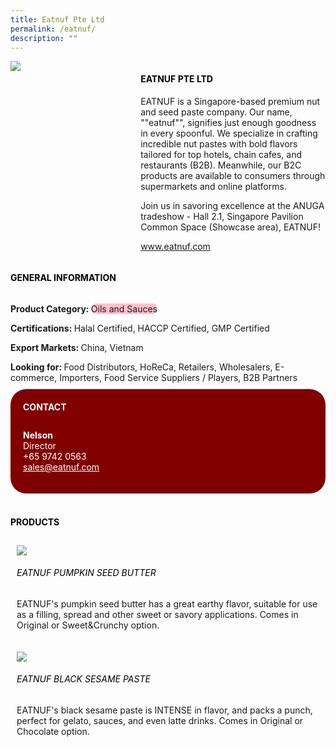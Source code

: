 ```yaml
---
title: Eatnuf Pte Ltd
permalink: /eatnuf/
description: ""
---
```

<div class="flex-paragraph"> 
<div class="flex-container" style="display: flex; flex-wrap: wrap;"> 
<div class="card sgds" style="flex: 1 1 40%; display: block;"> 
<img src="https://drive.google.com/u/0/uc?id=1nV8VQ8TutTKit33NEkdCwGtNYY8ZyebY&amp;export=download"> 
</div> 
<div class="card-sgds" style="flex: 1 1 58%; display: block; margin-left: 3px"> 
<h4 style="text-transform: uppercase; color: black;">
<b>Eatnuf Pte Ltd
</b>
</h4> 
<p>EATNUF is a Singapore-based premium nut and seed paste company. Our name, ""eatnuf"", signifies just enough goodness in every spoonful. We specialize in crafting incredible nut pastes with bold flavors tailored for top hotels, chain cafes, and restaurants (B2B). Meanwhile, our B2C products are available to consumers through supermarkets and online platforms.
</p> 
<p>Join us in savoring excellence at the ANUGA tradeshow - Hall 2.1, Singapore Pavilion Common Space (Showcase area), EATNUF!
</p> 
<p>
<a href="https://www.eatnuf.com" target="_blank">www.eatnuf.com
</a>
</p> 
</div> 
</div> 
</div> 
<h4 style="text-transform: uppercase; color: black;"> 
<b>General Information
</b> 
</h4> 
<div class="flex-container" style="display: flex; flex-wrap: wrap;"> 
<div class="card sgds" style="flex: 1 1 65%; display: block; align-self: stretch"> 
<div class="flex-paragraph"> 
<p> 
<b>Product Category: 
</b> 
<span style="background-color: pink; border-radius: 10px;">Oils and Sauces
</span> 
</p> 
<p> 
<b>Certifications: 
</b>Halal Certified, HACCP Certified, GMP Certified 
</p> 
<p> 
<b>Export Markets: 
</b>China, Vietnam 
</p> 
<p style="margin-bottom: 10px;"> 
<b>Looking for: 
</b>Food Distributors, HoReCa, Retailers, Wholesalers, E-commerce, Importers, Food Service Suppliers / Players, B2B Partners 
</p> 
</div> 
</div> 
<div class="card sgds" style="flex: 1 1 35%; padding: 10px; display: block; background-color: maroon; border-radius: 25px; align-self: center;"> 
<h4 style="color: white; margin-top: 10px; margin-left: 10px;">CONTACT
</h4> 
<div class="flex-paragraph"> 
<p style="padding: 10px; color: white;"> 
<b>Nelson
</b> 
<br>Director
<br>+65 9742 0563
<br> 
<a href="mailto:sales@eatnuf.com" style="color: white;">sales@eatnuf.com
</a> 
</p> 
</div> 
</div> 
</div> 
<br> 
<h4 style="text-transform: uppercase; color: black;"> 
<b>Products
</b> 
</h4> 
<div style="display: flex; flex-wrap: wrap;"> 
<div class="card sgds" style="flex: 1 1 47%; margin: 10px; display: block;"> 
<div class="flex-image" style="display: block;"> 
<img src="https://drive.google.com/u/0/uc?id=1y34y9ZM4bIbRjW1-JSDBrc9brJqrnNVJ&amp;export=download"> 
</div> 
<div class="flex-paragraph"> 
<h6 style="text-transform: uppercase; color: black;">EATNUF Pumpkin Seed Butter
</h6> 
<p>EATNUF's pumpkin seed butter has a great earthy flavor, suitable for use as a filling, spread and other sweet or savory applications. Comes in Original or Sweet&amp;Crunchy option.
</p> 
</div> 
</div> 
<div class="card sgds" style="flex: 1 1 47%; margin: 10px; display: block;"> 
<div class="flex-image" style="display: block;"> 
<img src="https://drive.google.com/u/0/uc?id=1o-R6H3ckEZJ7QXanGwB6Cy3x7bpaDXK2&amp;export=download"> 
</div> 
<div class="flex-paragraph"> 
<h6 style="text-transform: uppercase; color: black;">EATNUF Black Sesame Paste
</h6> 
<p>EATNUF's black sesame paste is INTENSE in flavor, and packs a punch, perfect for gelato, sauces, and even latte drinks. Comes in Original or Chocolate option.
</p> 
</div> 
</div> 
</div>